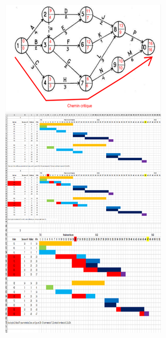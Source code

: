 <img align="center" src="./Ex3_PERT.PNG" width="500" height="350" />
<img align="center" src="./Ex6_P1_GANTT.PNG" width="500" height="350" />
<img align="center" src="./Ex6_P2_GANTT.PNG" width="500" height="350" />
